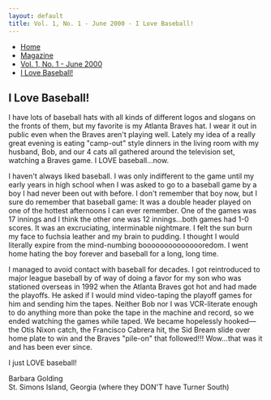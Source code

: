```yaml
---
layout: default
title: Vol. 1, No. 1 - June 2000 - I Love Baseball!
---
```

<nav class="breadcrumb" aria-label="breadcrumbs">
  <ul>
    <li><a href="{{ site.url }}{{ site.baseurl }}">Home</a></li>
    <li><a href="../magazine-home.html">Magazine</a></li>
    <li><a href="bi_vol_1_no_1_home.html">Vol. 1, No. 1 - June 2000</a></li>
    <li class="is-active"><a href="#" aria-current="page">I Love Baseball!</a></li>
  </ul>
</nav>

<section class="storycontent">
  <h1>I Love Baseball!</h1>
  <p>
    I have lots of baseball hats with all kinds of different logos and slogans on the fronts of them, but my favorite is my Atlanta Braves hat.  I wear it out in public even when the Braves aren't playing well.  Lately my idea of a really great evening is eating "camp-out" style dinners in the living room with my husband, Bob, and our 4 cats all gathered around the television set, watching a Braves game. I LOVE baseball...now.
  </p>

  <p>
    I haven't always liked baseball.  I was only indifferent to the game until my early years in high school when I was asked to go to a baseball game by a boy I had never been out with before.  I don't remember that boy now, but I sure do remember that baseball game:  It was a double header played on one of the hottest afternoons I can ever remember.  One of the games was 17 innings and I think the other one was 12 innings...both games had 1-0 scores.  It was an excruciating, interminable nightmare.  I felt the sun burn my face to fuchsia leather and my brain to pudding.  I thought I would literally expire from the mind-numbing booooooooooooooredom.  I went home hating the boy forever and baseball for a long, long time.
  </p>

  <p>
    I managed to avoid contact with baseball for decades.  I got reintroduced to major league baseball by of way of doing a favor for my son who was stationed overseas in 1992 when the Atlanta Braves got hot and had made the playoffs.  He asked if I would mind video-taping the playoff games for him and sending him the tapes.  Neither Bob nor I was VCR-literate enough to do anything more than poke the tape in the machine and record, so we ended watching the games while taped.  We became hopelessly hooked&mdash;the Otis Nixon catch, the Francisco Cabrera hit, the Sid Bream slide over home plate to win and the Braves "pile-on" that followed!!!  Wow...that was it and has been ever since. 
  </p>

  <p>
    I just LOVE baseball!
  </p>

  <p>
    Barbara Golding<br />
    St. Simons Island, Georgia (where they DON'T have Turner South)
  </p>
</section>
